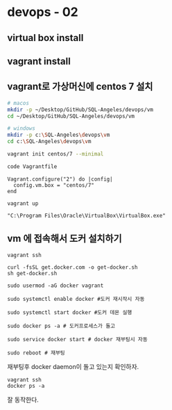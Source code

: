 # devops - 02

## virtual box install

## vagrant install 

## vagrant로 가상머신에 centos 7 설치
```bash
# macos
mkdir -p ~/Desktop/GitHub/SQL-Angeles/devops/vm
cd ~/Desktop/GitHub/SQL-Angeles/devops/vm

# windows
mkdir -p c:\SQL-Angeles\devops\vm
cd c:\SQL-Angeles\devops\vm

vagrant init centos/7 --minimal

code Vagrantfile
```

```
Vagrant.configure("2") do |config|
  config.vm.box = "centos/7"
end
```

```
vagrant up 

"C:\Program Files\Oracle\VirtualBox\VirtualBox.exe"
```

## vm 에 접속해서 도커 설치하기 
```
vagrant ssh 

curl -fsSL get.docker.com -o get-docker.sh
sh get-docker.sh

sudo usermod -aG docker vagrant

sudo systemctl enable docker #도커 재시작시 자동 

sudo systemctl start docker #도커 데몬 실행

sudo docker ps -a # 도커프로세스가 돌고 

sudo service docker start # docker 재부팅시 자동

sudo reboot # 재부팅

```

재부팅후 docker daemon이 돌고 있는지 확인하자.

```
vagrant ssh 
docker ps -a 
```

잘 동작한다.




